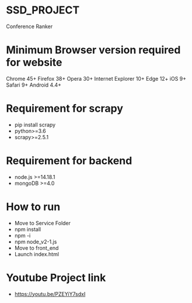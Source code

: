 # SSD_PROJECT
Conference Ranker

# Minimum Browser version required for website
Chrome 45+
Firefox 38+
Opera 30+
Internet Explorer 10+
Edge 12+
iOS 9+
Safari 9+
Android 4.4+

# Requirement for scrapy
- pip install scrapy
- python>=3.6
- scrapy>=2.5.1

# Requirement for backend
- node.js >=14.18.1
- mongoDB >=4.0

# How to run
- Move to Service Folder
- npm install
- npm -i
- npm node_v2-1.js
- Move to front_end
- Launch index.html
 
# Youtube Project link
- https://youtu.be/PZEYiY7sdxI

